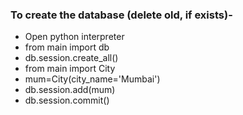 ### To create the database (delete old, if exists)-

- Open python interpreter
- from main import db
- db.session.create_all()
- from main import City
- mum=City(city_name='Mumbai')
- db.session.add(mum)
- db.session.commit()